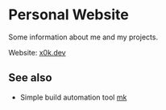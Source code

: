 # Personal Website

Some information about me and my projects.

Website: [x0k.dev](https://x0k.dev)

## See also

- Simple build automation tool [mk](https://github.com/x0k/mk)
